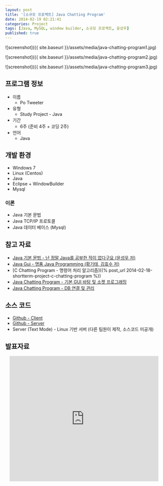 ```yaml
---
layout: post
title: '[소규모 프로젝트] Java Chatting Program'
date: 2014-02-19 02:21:41
categories: Project
tags: [Java, MySQL, window builder, 소규모 프로젝트, 윤성우]
published: true
---
```


![screenshot]({{ site.baseurl }}/assets/media/java-chatting-program1.jpg)

![screenshot]({{ site.baseurl }}/assets/media/java-chatting-program2.jpg)

![screenshot]({{ site.baseurl }}/assets/media/java-chatting-program3.jpg)

## 프로그램 정보

* 이름
	* Po Tweeter
* 유형
	* Study Project - Java
* 기간
	* 6주 (준비 4주 + 코딩 2주)
* 언어
	* Java

## 개발 환경

* Windows 7
* Linux (Centos)
* Java
* Eclipse + WindowBuilder
* Mysql

### 이론

* Java 기본 문법
* Java TCP/IP 프로토콜
* Java 데이터 베이스 (Mysql)

## 참고 자료

* [Java 기본 문법 - 난 정말 Java를 공부한 적이 없다구요 (윤성우 저)](http://book.naver.com/bookdb/book_detail.nhn?bid=6056781)
* [Java Gui - 명품 Java Programming (황기태, 김효수 저)](http://book.naver.com/bookdb/book_detail.nhn?bid=7145227)
* [C Chatting Program - 명령어 처리 알고리즘]({% post_url 2014-02-18-shortterm-project-c-chatting-program %})
* [Java Chatting Program - 기본 GUI 바탕 및 소켓 프로그래밍](http://blog.naver.com/pajamasi?Redirect=Log&logNo=60203907550)
* [Java Chatting Program - DB 연결 및 관리](http://blog.naver.com/newyorkinms?Redirect=Log&logNo=30180665734)

## 소스 코드

* [Github - Client](https://github.com/egaoneko/Po_Tweeter_Client)
* [Github - Server](https://github.com/egaoneko/Po_Tweeter_Server)
* Server (Text Mode) - Linux 기반 서버 (다른 팀원이 제작, 소스코드 미공개)

## 발표자료
<div style="text-align: center;"><iframe width="476" height="400" src="http://www.slideshare.net/slideshow/embed_code/31367344" marginwidth="0" marginheight="0" frameborder="0" scrolling="no"></iframe></div>
